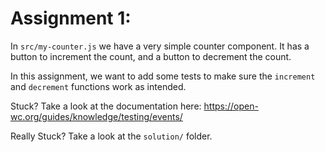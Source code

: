 # Assignment 1:

In `src/my-counter.js` we have a very simple counter component. It has a button to increment the count, and a button to decrement the count.

In this assignment, we want to add some tests to make sure the `increment` and `decrement` functions work as intended.

Stuck? Take a look at the documentation here: https://open-wc.org/guides/knowledge/testing/events/

Really Stuck? Take a look at the `solution/` folder.